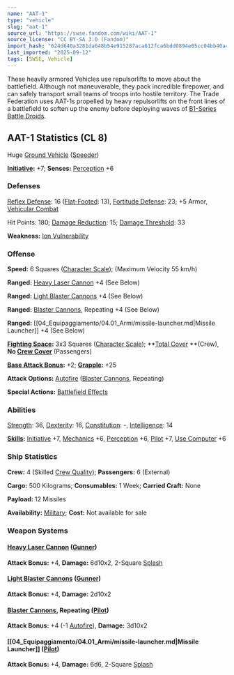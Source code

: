 ```yaml
---
name: "AAT-1"
type: "vehicle"
slug: "aat-1"
source_url: "https://swse.fandom.com/wiki/AAT-1"
source_license: "CC BY-SA 3.0 (Fandom)"
import_hash: "624d640a3281da648b54e915287aca612fca6bdd0894e05cc04bb40a4213b024"
last_imported: "2025-09-12"
tags: [SWSE, Vehicle]
---
```

These heavily armored Vehicles use repulsorlifts to move about the battlefield. Although not maneuverable, they pack incredible firepower, and can safely transport small teams of troops into hostile territory. The Trade Federation uses AAT-1s propelled by heavy repulsorlifts on the front lines of a battlefield to soften up the enemy before deploying waves of [B1-Series Battle Droids](https://swse.fandom.com/wiki/B1-Series_Battle_Droids).

## AAT-1 Statistics (CL 8)
Huge [Ground Vehicle](https://swse.fandom.com/wiki/Ground_Vehicle) ([Speeder](https://swse.fandom.com/wiki/Speeder))

**[Initiative](https://swse.fandom.com/wiki/Initiative):** +7; **Senses:** [Perception](https://swse.fandom.com/wiki/Perception) +6
### Defenses
[Reflex Defense](https://swse.fandom.com/wiki/Reflex_Defense_(Vehicles)): 16 ([Flat-Footed](https://swse.fandom.com/wiki/Flat-Footed): 13), [Fortitude Defense](https://swse.fandom.com/wiki/Fortitude_Defense_(Vehicles)): 23; +5 Armor, [Vehicular Combat](https://swse.fandom.com/wiki/Vehicular_Combat)

Hit Points: 180; [Damage Reduction](https://swse.fandom.com/wiki/Damage_Reduction): 15; [Damage Threshold](https://swse.fandom.com/wiki/Damage_Threshold_(Vehicles)): 33

**Weakness:** [Ion Vulnerability](https://swse.fandom.com/wiki/Ion_Vulnerability)
### Offense
**Speed:** 6 Squares ([Character Scale](https://swse.fandom.com/wiki/Character_Scale)); (Maximum Velocity 55 km/h)

**Ranged:** [Heavy Laser Cannon](https://swse.fandom.com/wiki/Heavy_Laser_Cannon) +4 (See Below)

**Ranged:** [Light Blaster Cannons](https://swse.fandom.com/wiki/Light_Blaster_Cannon) +4 (See Below)

**Ranged:** [Blaster Cannons](https://swse.fandom.com/wiki/Blaster_Cannons), Repeating +4 (See Below)

**Ranged:** [[04_Equipaggiamento/04.01_Armi/missile-launcher.md|Missile Launcher]] +4 (See Below)

**[Fighting Space](https://swse.fandom.com/wiki/Fighting_Space):** 3x3 Squares ([Character Scale](https://swse.fandom.com/wiki/Character_Scale)); **[Total Cover](https://swse.fandom.com/wiki/Total_Cover) **(Crew), **No [Crew Cover](https://swse.fandom.com/wiki/Crew_Cover)** (Passengers)

**[Base Attack Bonus](https://swse.fandom.com/wiki/Base_Attack_Bonus):** +2; **[Grapple](https://swse.fandom.com/wiki/Grapple):** +25

**Attack Options:** [Autofire](https://swse.fandom.com/wiki/Autofire_(Vehicle_Combat)) ([Blaster Cannons](https://swse.fandom.com/wiki/Blaster_Cannons), Repeating)

**Special Actions:** [Battlefield Effects](https://swse.fandom.com/wiki/Battlefield_Effects)
### Abilities
[Strength](https://swse.fandom.com/wiki/Strength): 36, [Dexterity](https://swse.fandom.com/wiki/Dexterity): 16, [Constitution](https://swse.fandom.com/wiki/Constitution): -, [Intelligence](https://swse.fandom.com/wiki/Intelligence): 14

**[Skills](https://swse.fandom.com/wiki/Skills):** [Initiative](https://swse.fandom.com/wiki/Initiative) +7, [Mechanics](https://swse.fandom.com/wiki/Mechanics) +6, [Perception](https://swse.fandom.com/wiki/Perception) +6, [Pilot](https://swse.fandom.com/wiki/Pilot) +7, [Use Computer](https://swse.fandom.com/wiki/Use_Computer) +6
### Ship Statistics
**Crew:** 4 (Skilled [Crew Quality](https://swse.fandom.com/wiki/Crew_Quality)); **Passengers:** 6 (External)

**Cargo:** 500 Kilograms; **Consumables:** 1 Week; **Carried Craft:** None

**Payload:** 12 Missiles

**Availability:** [Military](https://swse.fandom.com/wiki/Military); **Cost:** Not available for sale

### Weapon Systems

#### **[Heavy Laser Cannon](https://swse.fandom.com/wiki/Heavy_Laser_Cannon) ([Gunner](https://swse.fandom.com/wiki/Gunner))**
**Attack Bonus:** +4, **Damage:** 6d10x2, 2-Square [Splash](https://swse.fandom.com/wiki/Splash)

#### **[Light Blaster Cannons](https://swse.fandom.com/wiki/Light_Blaster_Cannon) ([Gunner](https://swse.fandom.com/wiki/Gunner))**
**Attack Bonus:** +4, **Damage:** 2d10x2

#### **[Blaster Cannons](https://swse.fandom.com/wiki/Blaster_Cannons), Repeating ([Pilot](https://swse.fandom.com/wiki/Pilot_(Vehicle_Combat)))**
**Attack Bonus:** +4 (-1 [Autofire](https://swse.fandom.com/wiki/Autofire_(Vehicle_Combat))), **Damage:** 3d10x2

#### **[[04_Equipaggiamento/04.01_Armi/missile-launcher.md|Missile Launcher]] ([Pilot](https://swse.fandom.com/wiki/Pilot_(Vehicle_Combat)))**
**Attack Bonus:** +4, **Damage:** 6d6, 2-Square [Splash](https://swse.fandom.com/wiki/Splash)